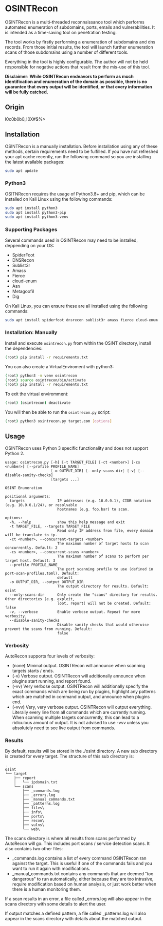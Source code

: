 # OSINTRecon

OSINTRecon is a multi-threaded reconnaissance tool which performs automated enumeration of subdomains, ports, emails and vulnerabilities. It is intended as a time-saving tool on penetration testing.

The tool works by firstly performing a enumeration of subdomains and dns records. From those initial results, the tool will launch further enumeration scans of those subdomains using a number of different tools.

Everything in the tool is highly configurable. The author will not be held responsible for negative actions that result from the mis-use of this tool.

**Disclaimer: While OSINTRecon endeavors to perform as much identification and enumeration of the domain as possible, there is no guarantee that every output will be identified, or that every information will be fully catched.**

## Origin

l0c0b0b0_!0X#$%>

## Installation

OSINTRecon is a manually installation. Before installation using any of these methods, certain requirements need to be fulfilled. If you have not refreshed your apt cache recently, run the following command so you are installing the latest available packages:


```bash
sudo apt update
```

### Python3 

OSITNRecon requires the usage of Python3.8+ and pip, which can be installed on Kali Linux using the following commands:

```bash
sudo apt install python3
sudo apt install python3-pip
sudo apt install python3-venv
```

### Supporting Packages

Several commands used in OSINTRecon may need to be installed, deppending on your OS: 

* SpiderFoot
* DNSRecon
* Sublist3r
* Amass
* Fierce
* cloud-enum
* Asn
* Metagoofil
* Dig

On Kali Linux, you can ensure these are all installed using the following commands:

```bash
sudo apt install spiderfoot dnsrecon sublist3r amass fierce cloud-enum asn metagoofil dnsutils
```

### Installation: Manually

Install and execute `osintrecon.py` from within the OSINT directory, install the dependencies:

```bash
(root) pip install -r requirements.txt
```

You can also create a VirtualEnviroment with python3:
```bash
(root) python3 -m venv osintrecon
(root) source osintrecon/bin/activate
(root) pip install -r requirements.txt
```
To exit the virtual enviromment:

```bash
(root) (osintrecon) deactivate
```

You will then be able to run the `osintrecon.py` script:

```bash
(root) python3 osintrecon.py target.com [options]
```

## Usage

OSINTRecon uses Python 3 specific functionality and does not support Python 2.

```
usage: osintrecon.py [-h] [-t TARGET_FILE] [-ct <number>] [-cs <number>] [--profile PROFILE_NAME]
                     [-o OUTPUT_DIR] [--only-scans-dir] [-v] [--disable-sanity-checks]
                     [targets ...]

OSINT Enumeration

positional arguments:
  targets               IP addresses (e.g. 10.0.0.1), CIDR notation (e.g. 10.0.0.1/24), or resolvable
                        hostnames (e.g. foo.bar) to scan.

options:
  -h, --help            show this help message and exit
  -t TARGET_FILE, --targets TARGET_FILE
                        Read only IP address from file, every domain will be translate to ip.
  -ct <number>, --concurrent-targets <number>
                        The maximum number of target hosts to scan concurrently. Default: 2
  -cs <number>, --concurrent-scans <number>
                        The maximum number of scans to perform per target host. Default: 3
  --profile PROFILE_NAME
                        The port scanning profile to use (defined in port-scan-profiles.toml). Default:
                        default
  -o OUTPUT_DIR, --output OUTPUT_DIR
                        The output directory for results. Default: osint
  --only-scans-dir      Only create the "scans" directory for results. Other directories (e.g. exploit,
                        loot, report) will not be created. Default: false
  -v, --verbose         Enable verbose output. Repeat for more verbosity.
  --disable-sanity-checks
                        Disable sanity checks that would otherwise prevent the scans from running. Default:
                        false
```

### Verbosity

AutoRecon supports four levels of verbosity:

* (none) Minimal output. OSINTRecon will announce when scanning targets starts / ends.
* (-v) Verbose output. OSINTRecon will additionally announce when plugins start running, and report found.
* (-vv) Very verbose output. OSINTRecon will additionally specify the exact commands which are being run by plugins, highlight any patterns which are matched in command output, and announce when plugins end.
* (-vvv) Very, very verbose output. OSINTRecon will output everything. Literally every line from all commands which are currently running. When scanning multiple targets concurrently, this can lead to a ridiculous amount of output. It is not advised to use -vvv unless you absolutely need to see live output from commands.

### Results

By default, results will be stored in the ./osint directory. A new sub directory is created for every target. The structure of this sub directory is:

```
.
osint
└── target
    ├── report
    │   └── ipdomain.txt
    └── scans
        ├── _commands.log
        ├── _errors.log
        ├── _manual_commands.txt
        ├── _patterns.log
        ├── files\
        ├── info\
        ├── ports\
        ├── recon\
        ├── vulns\
        └── web\

```
The scans directory is where all results from scans performed by AutoRecon will go. This includes port scans / service detection scans. It also contains two other files:
* \_commands.log contains a list of every command OSINTRecon ran against the target. This is useful if one of the commands fails and you want to run it again with modifications.
* \_manual_commands.txt contains any commands that are deemed "too dangerous" to run automatically, either because they are too intrusive, require modification based on human analysis, or just work better when there is a human monitoring them.

If a scan results in an error, a file called \_errors.log will also appear in the scans directory with some details to alert the user.

If output matches a defined pattern, a file called \_patterns.log will also appear in the scans directory with details about the matched output.
